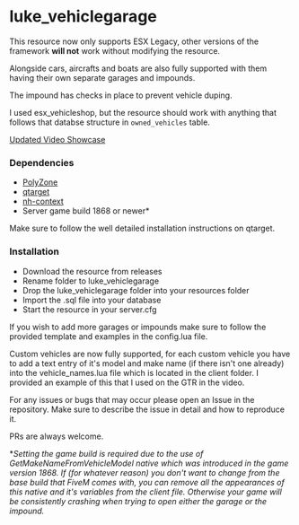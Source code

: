 # luke_vehiclegarage

This resource now only supports ESX Legacy, other versions of the framework **will not** work without modifying the resource.

Alongside cars, aircrafts and boats are also fully supported with them having their own separate garages and impounds.

The impound has checks in place to prevent vehicle duping.

I used esx_vehicleshop, but the resource should work with anything that follows that databse structure in `owned_vehicles` table.

[Updated Video Showcase](https://www.youtube.com/watch?v=GT2u5uoz7Tc)

### Dependencies
* [PolyZone](https://github.com/mkafrin/PolyZone)
* [qtarget](https://github.com/QuantusRP/qtarget)
* [nh-context](https://github.com/nerohiro/nh-context)
* Server game build 1868 or newer*

Make sure to follow the well detailed installation instructions on qtarget.

### Installation
* Download the resource from releases
* Rename folder to luke_vehiclegarage
* Drop the luke_vehiclegarage folder into your resources folder
* Import the .sql file into your database
* Start the resource in your server.cfg

If you wish to add more garages or impounds make sure to follow the provided template and examples in the config.lua file.

Custom vehicles are now fully supported, for each custom vehicle you have to add a text entry of it's model and make name (if there isn't one already) into the vehicle_names.lua file which is located in the client folder. I provided an example of this that I used on the GTR in the video.

For any issues or bugs that may occur please open an Issue in the repository. Make sure to describe the issue in detail and how to reproduce it.

PRs are always welcome.


**Setting the game build is required due to the use of GetMakeNameFromVehicleModel native which was introduced in the game version 1868. If (for whatever reason) you don't want to change from the base build that FiveM comes with, you can remove all the appearances of this native and it's variables from the client file. Otherwise your game will be consistently crashing when trying to open either the garage or the impound.*

